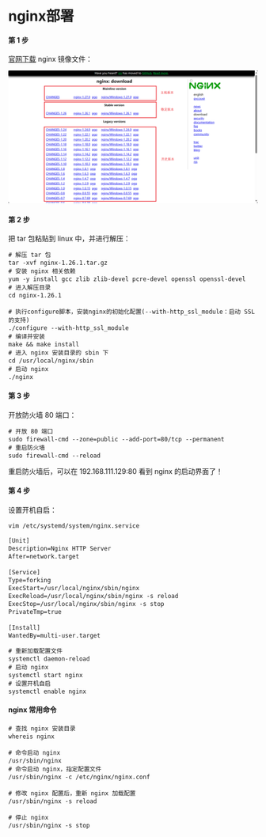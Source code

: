 # nginx部署

#### 第 1 步

[官网下载](https://nginx.org/en/download.html) nginx 镜像文件：

![image-20240809225208083](./assets/nginx下载.png)



#### 第 2 步

把 tar 包粘贴到 linux 中，并进行解压：

```shell
# 解压 tar 包
tar -xvf nginx-1.26.1.tar.gz
# 安装 nginx 相关依赖
yum -y install gcc zlib zlib-devel pcre-devel openssl openssl-devel
# 进入解压目录
cd nginx-1.26.1

# 执行configure脚本，安装nginx的初始化配置(--with-http_ssl_module：启动 SSL 的支持)
./configure --with-http_ssl_module
# 编译并安装
make && make install
# 进入 nginx 安装目录的 sbin 下
cd /usr/local/nginx/sbin
# 启动 nginx
./nginx
```



#### 第 3 步

开放防火墙 80 端口：

```shell
# 开放 80 端口
sudo firewall-cmd --zone=public --add-port=80/tcp --permanent
# 重启防火墙
sudo firewall-cmd --reload
```

重启防火墙后，可以在 192.168.111.129:80 看到 nginx 的启动界面了！



#### 第 4 步

设置开机自启：

```shell
vim /etc/systemd/system/nginx.service
```

```shell
[Unit]
Description=Nginx HTTP Server
After=network.target

[Service]
Type=forking
ExecStart=/usr/local/nginx/sbin/nginx
ExecReload=/usr/local/nginx/sbin/nginx -s reload
ExecStop=/usr/local/nginx/sbin/nginx -s stop
PrivateTmp=true

[Install]
WantedBy=multi-user.target
```

```shell
# 重新加载配置文件
systemctl daemon-reload
# 启动 nginx
systemctl start nginx
# 设置开机自启
systemctl enable nginx
```



#### nginx 常用命令

```shell
# 查找 nginx 安装目录
whereis nginx

# 命令启动 nginx 
/usr/sbin/nginx
# 命令启动 nginx，指定配置文件
/usr/sbin/nginx -c /etc/nginx/nginx.conf

# 修改 nginx 配置后，重新 nginx 加载配置
/usr/sbin/nginx -s reload

# 停止 nginx
/usr/sbin/nginx -s stop
```